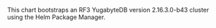 This chart bootstraps an RF3 YugabyteDB version 2.16.3.0-b43 cluster using the Helm Package Manager.
